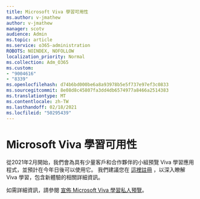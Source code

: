 ```yaml
---
title: Microsoft Viva 學習可用性
ms.author: v-jmathew
author: v-jmathew
manager: scotv
audience: Admin
ms.topic: article
ms.service: o365-administration
ROBOTS: NOINDEX, NOFOLLOW
localization_priority: Normal
ms.collection: Adm_O365
ms.custom:
- "9004616"
- "8339"
ms.openlocfilehash: d74b6bd000be6a8a93978b5e5f737e97ef3c0833
ms.sourcegitcommit: 8e08d8c45807fa3dd4db6574977a8466a2514383
ms.translationtype: MT
ms.contentlocale: zh-TW
ms.lasthandoff: 02/18/2021
ms.locfileid: "50295439"
---
```

# <a name="microsoft-viva-learning-availability"></a>Microsoft Viva 學習可用性

從2021年2月開始，我們會為具有少量客戶和合作夥伴的小組預覽 Viva 學習應用程式，並預計在今年日後可以使用它。 我們建議您在 [這裡註冊](https://aka.ms/VivaLearningSignup) ，以深入瞭解 Viva 學習，包含新體驗的相關詳細資訊。

如需詳細資訊，請參閱 [宣佈 Microsoft Viva 學習私人預覽](https://techcommunity.microsoft.com/t5/microsoft-viva-blog/announcing-microsoft-viva-learning-private-preview/ba-p/2107023)。
